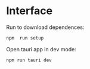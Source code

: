 # Interface
Run to download dependences:
```bash
npm  run setup
```
Open tauri app in dev mode:
```bash
npm run tauri dev
```